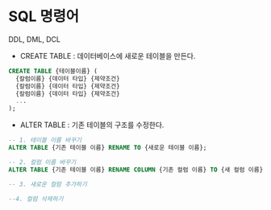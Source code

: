 # SQL 명령어
DDL, DML, DCL

- CREATE TABLE : 데이터베이스에 새로운 테이블을 만든다.
```sql
CREATE TABLE {테이블이름} (
  {칼럼이름} {데이터 타입} {제약조건}
  {칼럼이름} {데이터 타입} {제약조건}
  {칼럼이름} {데이터 타입} {제약조건}
  ...
);
```

- ALTER TABLE : 기존 테이블의 구조를 수정한다.
```sql
-- 1. 테이블 이름 바꾸기
ALTER TABLE {기존 테이블 이름} RENAME TO {새로운 테이블 이름};

-- 2. 컬럼 이름 바꾸기
ALTER TABLE {기존 테이블 이름} RENAME COLUMN {기존 컬럼 이름} TO {새 컬럼 이름}

-- 3. 새로운 컬럼 추가하기

--4. 컬럼 삭제하기
```